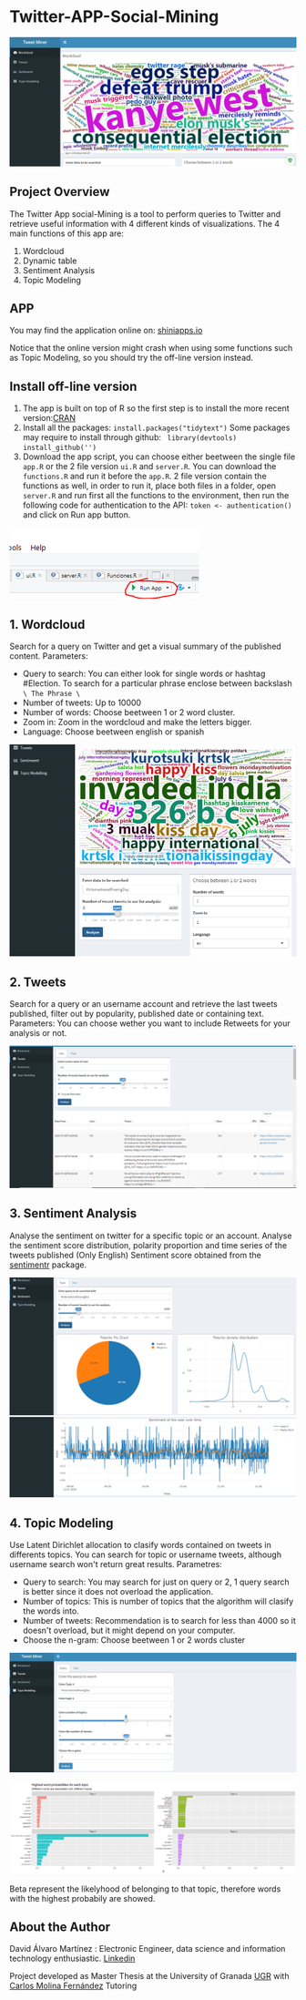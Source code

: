 # Twitter-APP-Social-Mining
![main](/images/main.PNG)
## Project Overview
The Twitter App social-Mining is a tool to perform queries to Twitter and retrieve useful information with 4 different kinds of visualizations. The 4 main functions of this app are:
1. Wordcloud
2. Dynamic table
3. Sentiment Analysis
4. Topic Modeling

## APP
You may find the application online on: [shiniapps.io](https://davidalvaro.shinyapps.io/Tweetanalyser/)

Notice that the online version might crash when using some functions such as Topic Modeling, so you should try the off-line version instead.

## Install off-line version
1. The app is built on top of R so the first step is to install the more recent version:[CRAN](https://cran.r-project.org/)
2. Install all the packages: 
`install.packages("tidytext")` 
Some packages may require to install through github: ` library(devtools) install_github('')` 
3. Download the app script, you can choose either beetween the single file `app.R` or the 2 file version `ui.R` and `server.R`. You can download the `functions.R` and run it before the `app.R`. 2 file version contain the functions as well, in order to run it, place both files in a folder, open `server.R` and run first all the functions to the environment, then run the following code for authentication to the API:  `token <- authentication()`
and click on Run app button.

![runapp](/images/runapp.PNG)

## 1. Wordcloud
Search for a query on Twitter and get a visual summary of the published content. 
Parameters:
* Query to search: You can either look for single words or hashtag #Election. To search for a particular phrase enclose between backslash
   `\ The Phrase \`
* Number of tweets: Up to 10000
* Number of words: Choose beetween 1 or 2 word cluster.
* Zoom in: Zoom in the wordcloud and make the letters bigger.
* Language: Choose beetween english or spanish

![wordcloud](/images/wordcloud.PNG)

## 2. Tweets
Search for a query or an username account and retrieve the last tweets published, filter out by popularity, published date or containing text.
Parameters: You can choose wether you want to include Retweets for your analysis or not.

![table](/images/table.PNG)

## 3. Sentiment Analysis
Analyse the sentiment on twitter for a specific topic or an account. Analyse the sentiment score distribution, polarity proportion  and time series of the tweets published (Only English) Sentiment score obtained from the [sentimentr](https://github.com/cran/sentimentr/) package. 

![sentiment1](/images/sentiment1.PNG)
![sentiment2](/images/sentiment2.PNG)

## 4. Topic Modeling
Use Latent Dirichlet allocation to clasify words contained on tweets in differents topics. You can search for topic or username tweets, although username search won't return great results.
Parametres:
* Query to search: You may search for just on query or 2, 1 query search is better since it does not overload the application.
* Number of topics: This is number of topics that the algorithm will clasify the words into.
* Number of tweets: Recommendation is to search for less than 4000 so it doesn't overload, but it might depend on your computer.
* Choose the n-gram: Choose beetween 1 or 2 words cluster

![topicmodel1](/images/topicmodel1.PNG)

![topicmodel2](/images/topicmodel2.PNG)

Beta represent the likelyhood of belonging to that topic, therefore words with the highest probabily are showed.

## About the Author
David Álvaro Martínez : Electronic Engineer, data science and information technology enthusiastic. [Linkedin](linkedin.com/in/david-álvaro-martínez-68667b127)

Project developed as Master Thesis at the University of Granada [UGR](https://lsi.ugr.es/lsi/postgrado/mgtpn) with [Carlos Molina Fernández](https://www.ujaen.es/departamentos/dinformatica/contactos/molina-fernandez-carlos) Tutoring

